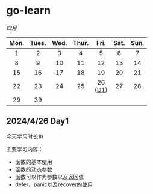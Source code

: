 # go-learn



*四月*

| Mon. | Tues. | Wed. | Thur. |             Fri.             | Sat. | Sun. |
| :--: | :---: | :--: | :---: | :--------------------------: | :--: | :--: |
|  1   |   2   |  3   |   4   |              5               |  6   |  7   |
|  8   |   9   |  10  |  11   |              12              |  13  |  14  |
|  15  |  16   |  17  |  18   |              19              |  20  |  21  |
|  22  |  23   |  24  |  25   | 26<br>([D1](#2024426-Day1 )) |  27  |  28  |
|  29  |  39   |      |       |                              |      |      |



##  2024/4/26 Day1 

今天学习时长1h

主要学习内容：

- 函数的基本使用
- 函数的动态参数
- 函数可以作为参数以及返回值
- defer、panic以及recover的使用


